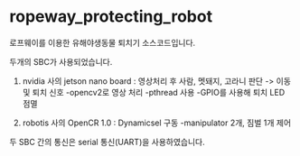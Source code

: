 # ropeway_protecting_robot

로프웨이를 이용한 유해야생동물 퇴치기 소스코드입니다.

두개의 SBC가 사용되었습니다.
1) nvidia 사의 jetson nano board : 영상처리 후 사람, 멧돼지, 고라니 판단   ->   이동 및 퇴치 신호
-opencv2로 영상 처리
-pthread 사용
-GPIO를 사용해 퇴치 LED 점멸


    
2) robotis 사의 OpenCR 1.0 : Dynamicsel 구동
    -manipulator 2개, 짐벌 1개 제어
    
    



두 SBC 간의 통신은 serial 통신(UART)을 사용하였습니다.
